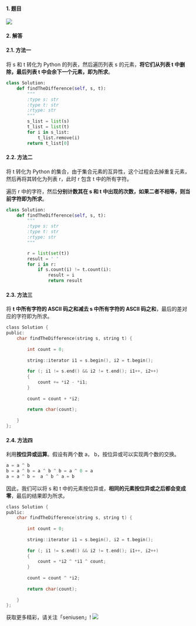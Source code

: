 
#### 1. 题目

![](https://upload-images.jianshu.io/upload_images/11895466-79e172f7da6c7466.png?imageMogr2/auto-orient/strip%7CimageView2/2/w/1240)

#### 2. 解答

#### 2.1. 方法一

将 s 和 t 转化为 Python 的列表，然后遍历列表  s 的元素，**将它们从列表 t 中删除，最后列表 t 中会余下一个元素，即为所求**。
```python
class Solution:
    def findTheDifference(self, s, t):
        """
        :type s: str
        :type t: str
        :rtype: str
        """
        s_list = list(s)
        t_list = list(t)
        for i in s_list:
            t_list.remove(i)
        return t_list[0]
```
#### 2.2. 方法二

将 t 转化为 Python 的集合，由于集合元素的互异性，这个过程会去掉重复元素，然后再将其转化为列表 r，此时 r 包含 t 中的所有字符。

遍历 r 中的字符，然后**分别计数其在  s 和 t 中出现的次数，如果二者不相等，则当前字符即为所求**。
```python
class Solution:
    def findTheDifference(self, s, t):
        """
        :type s: str
        :type t: str
        :rtype: str
        """

        r = list(set(t))
        result = ' '
        for i in r:
            if s.count(i) != t.count(i):
                result = i
                return result
```

#### 2.3. 方法三

将 **t 中所有字符的 ASCII 码之和减去 s 中所有字符的 ASCII 码之和**，最后的差对应的字符即为所求。

```c
class Solution {
public:
    char findTheDifference(string s, string t) {
        
        int count = 0;
        
        string::iterator i1 = s.begin(), i2 = t.begin();
        
        for (; i1 != s.end() && i2 != t.end(); i1++, i2++)
        {
            count += *i2 - *i1; 
        }
        
        count = count + *i2;
        
        return char(count);
        
    }
};
```

#### 2.4. 方法四

利用**按位异或运算**。假设有两个数 a， b，按位异或可以实现两个数的交换。
```c
a = a ^ b
b = a ^ b = a ^ b ^ b = a ^ 0 = a
a = a ^ b =  a ^ b ^ a = b
```
因此，我们可以将 s 和 t 中的元素按位异或，**相同的元素按位异或之后都会变成零**，最后的结果即为所求。

```c
class Solution {
public:
    char findTheDifference(string s, string t) {
              
        int count = 0;
        
        string::iterator i1 = s.begin(), i2 = t.begin();
        
        for (; i1 != s.end() && i2 != t.end(); i1++, i2++)
        {
            count = *i2 ^ *i1 ^ count; 
        }
        
        count = count ^ *i2;
        
        return char(count);
        
    }
};
```

获取更多精彩，请关注「seniusen」! 
![](https://upload-images.jianshu.io/upload_images/11895466-ee82f7655f20bfeb.jpg?imageMogr2/auto-orient/strip%7CimageView2/2/w/1240)

